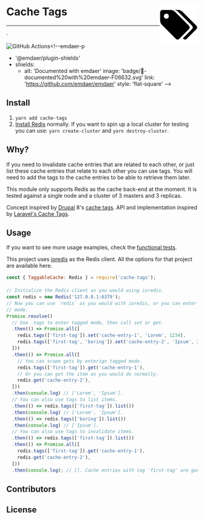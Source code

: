 # Cache Tags <img src="./logo.svg" alt="Cache Tags logo" title="Cache Tags logo" width="100" align="right">

<p align="center">
<!--emdaer-p
  - '@emdaer/plugin-value-from-package'
  - value: description
-->
</p>
<hr />

<!--emdaer-t
  - '@emdaer/transform-table-of-contents'
--> ·
 ![GitHub Actions](https://github.com/github/docs/actions/workflows/test.yml/badge.svg?branch=master)<!--emdaer-p
 - '@emdaer/plugin-shields'
 - shields:
     - alt: 'Documented with emdaer'
       image: 'badge/📓-documented%20with%20emdaer-F06632.svg'
       link: 'https://github.com/emdaer/emdaer'
       style: 'flat-square'
-->

## Install
1. `yarn add cache-tags`
2. [Install Redis](https://redis.io/download) normally. If you want to spin up
a local cluster for testing you can use: `yarn create-cluster` and
`yarn destroy-cluster`.

## Why?
If you need to invalidate cache entries that are related to each other, or just
list these cache entries that relate to each other you can use tags. You will
need to add the tags to the cache entries to be able to retrieve them later.

This module only supports Redis as the cache back-end at the moment. It is
tested against a single node and a cluster of 3 masters and 3 replicas. 

Concept inspired by [Drupal](https://www.drupal.org/) 8's
[cache tags](https://www.drupal.org/docs/8/api/cache-api/cache-tags). API and
implementation inspired by
[Laravel's Cache Tags](https://laravel.com/docs/5.6/cache#cache-tags).

## Usage
If you want to see more usage examples, check the
[functional tests](./__tests__/functional.js).

This project uses [ioredis](https://www.npmjs.com/package/ioredis) as the Redis
client. All the options for that project are available here.

```js
const { TaggableCache: Redis } = require('cache-tags'); 

// Initialize the Redis client as you would using ioredis.
const redis = new Redis('127.0.0.1:6379');
// Now you can use `redis` as you would with ioredis, or you can enter tagged
// mode.
Promise.resolve()
  // Use .tags to enter tagged mode, then call set or get.
  .then(() => Promise.all([
    redis.tags(['first-tag']).set('cache-entry-1', 'Lorem', 1234),
    redis.tags(['first-tag', 'boring']).set('cache-entry-2', 'Ipsum', 2324),
  ]))
  .then(() => Promise.all([
    // You can scope gets by enterign tagged mode.
    redis.tags(['first-tag']).get('cache-entry-1'),
    // Or you can get the item as you would do normally.
    redis.get('cache-entry-2'),
  ]))
  .then(console.log) // ['Lorem', 'Ipsum'].
  // You can also use tags to list items.
  .then(() => redis.tags(['first-tag']).list())
  .then(console.log) // ['Lorem', 'Ipsum'].
  .then(() => redis.tags(['boring']).list())
  .then(console.log) // ['Ipsum'].
  // You can also use tags to invalidate items.
  .then(() => redis.tags(['first-tag']).list())
  .then(() => Promise.all([
    redis.tags(['first-tag']).get('cache-entry-1'),
    redis.get('cache-entry-2'),
  ]))
  .then(console.log); // []. Cache entries with tag 'first-tag' are gone.
```

## Contributors
<!--emdaer-p
  - '@emdaer/plugin-contributors-details-github'
-->

## License
<!--emdaer-p
  - '@emdaer/plugin-license-reference'
-->

<!--emdaer-t
  - '@emdaer/transform-prettier'
  - options:
      proseWrap: preserve
      singleQuote: true
      trailingComma: es5
-->
